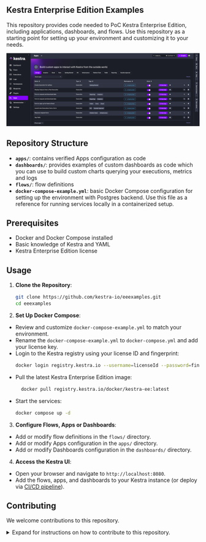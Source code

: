 ## Kestra Enterprise Edition Examples

This repository provides code needed to PoC Kestra Enterprise Edition, including applications, dashboards, and flows. Use this repository as a starting point for setting up your environment and customizing it to your needs.

![apps](img/apps.png)

## Repository Structure
- **`apps/`**: contains verified Apps configuration as code
- **`dashboards/`**: provides examples of custom dashboards as code which you can use to build custom charts querying your executions, metrics and logs
- **`flows/`**: flow definitions
- **`docker-compose-example.yml`**: basic Docker Compose configuration for setting up the environment with Postgres backend. Use this file as a reference for running services locally in a containerized setup.

## Prerequisites

- Docker and Docker Compose installed
- Basic knowledge of Kestra and YAML 
- Kestra Enterprise Edition license

## Usage

1. **Clone the Repository**:
   ```bash
   git clone https://github.com/kestra-io/eeexamples.git
   cd eeexamples
   ```

2. **Set Up Docker Compose**:
- Review and customize `docker-compose-example.yml` to match your environment.
- Rename the `docker-compose-example.yml` to `docker-compose.yml` and add your license key.
- Login to the Kestra registry using your license ID and fingerprint:
  ```bash
  docker login registry.kestra.io --username=licenseId --password=fingerprint
  ```
- Pull the latest Kestra Enterprise Edition image:
  ```bash
    docker pull registry.kestra.io/docker/kestra-ee:latest
    ```
- Start the services:
   ```bash
   docker compose up -d
   ```

3. **Configure Flows, Apps or Dashboards**:
- Add or modify flow definitions in the `flows/` directory.
- Add or modify Apps configuration in the `apps/` directory.
- Add or modify Dashboards configuration in the `dashboards/` directory.

4. **Access the Kestra UI**:
- Open your browser and navigate to `http://localhost:8080`.
- Add the flows, apps, and dashboards to your Kestra instance (or deploy via [CI/CD pipeline](https://kestra.io/docs/version-control-cicd/cicd)).

## Contributing

We welcome contributions to this repository. 

<details>
<summary>Expand for instructions on how to contribute to this repository.</summary>

1. Fork the repository.
2. Create a feature branch:
   ```bash
   git checkout -b feature/<feature-name>
   ```
3. Commit your changes:
   ```bash
   git commit -m "Add <feature-name>"
   ```
4. Push to the branch:
   ```bash
   git push origin feature/<feature-name>
   ```
5. Open a Pull Request.

</details>